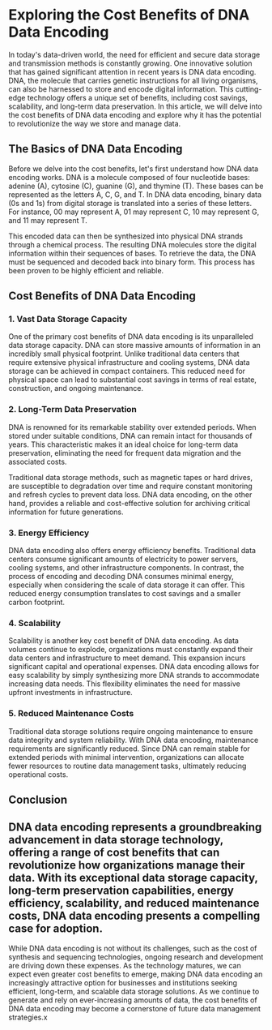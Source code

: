 # Exploring the Cost Benefits of DNA Data Encoding

In today's data-driven world, the need for efficient and secure data storage and transmission methods is constantly growing. One innovative solution that has gained significant attention in recent years is DNA data encoding. DNA, the molecule that carries genetic instructions for all living organisms, can also be harnessed to store and encode digital information. This cutting-edge technology offers a unique set of benefits, including cost savings, scalability, and long-term data preservation. In this article, we will delve into the cost benefits of DNA data encoding and explore why it has the potential to revolutionize the way we store and manage data.

## The Basics of DNA Data Encoding

Before we delve into the cost benefits, let's first understand how DNA data encoding works. DNA is a molecule composed of four nucleotide bases: adenine (A), cytosine (C), guanine (G), and thymine (T). These bases can be represented as the letters A, C, G, and T. In DNA data encoding, binary data (0s and 1s) from digital storage is translated into a series of these letters. For instance, 00 may represent A, 01 may represent C, 10 may represent G, and 11 may represent T.

This encoded data can then be synthesized into physical DNA strands through a chemical process. The resulting DNA molecules store the digital information within their sequences of bases. To retrieve the data, the DNA must be sequenced and decoded back into binary form. This process has been proven to be highly efficient and reliable.

## Cost Benefits of DNA Data Encoding

### 1. **Vast Data Storage Capacity**

One of the primary cost benefits of DNA data encoding is its unparalleled data storage capacity. DNA can store massive amounts of information in an incredibly small physical footprint. Unlike traditional data centers that require extensive physical infrastructure and cooling systems, DNA data storage can be achieved in compact containers. This reduced need for physical space can lead to substantial cost savings in terms of real estate, construction, and ongoing maintenance.

### 2. **Long-Term Data Preservation**

DNA is renowned for its remarkable stability over extended periods. When stored under suitable conditions, DNA can remain intact for thousands of years. This characteristic makes it an ideal choice for long-term data preservation, eliminating the need for frequent data migration and the associated costs.

Traditional data storage methods, such as magnetic tapes or hard drives, are susceptible to degradation over time and require constant monitoring and refresh cycles to prevent data loss. DNA data encoding, on the other hand, provides a reliable and cost-effective solution for archiving critical information for future generations.

### 3. **Energy Efficiency**

DNA data encoding also offers energy efficiency benefits. Traditional data centers consume significant amounts of electricity to power servers, cooling systems, and other infrastructure components. In contrast, the process of encoding and decoding DNA consumes minimal energy, especially when considering the scale of data storage it can offer. This reduced energy consumption translates to cost savings and a smaller carbon footprint.

### 4. **Scalability**

Scalability is another key cost benefit of DNA data encoding. As data volumes continue to explode, organizations must constantly expand their data centers and infrastructure to meet demand. This expansion incurs significant capital and operational expenses. DNA data encoding allows for easy scalability by simply synthesizing more DNA strands to accommodate increasing data needs. This flexibility eliminates the need for massive upfront investments in infrastructure.

### 5. **Reduced Maintenance Costs**

Traditional data storage solutions require ongoing maintenance to ensure data integrity and system reliability. With DNA data encoding, maintenance requirements are significantly reduced. Since DNA can remain stable for extended periods with minimal intervention, organizations can allocate fewer resources to routine data management tasks, ultimately reducing operational costs.

## Conclusion

DNA data encoding represents a groundbreaking advancement in data storage technology, offering a range of cost benefits that can revolutionize how organizations manage their data. With its exceptional data storage capacity, long-term preservation capabilities, energy efficiency, scalability, and reduced maintenance costs, DNA data encoding presents a compelling case for adoption.
--------------------------
While DNA data encoding is not without its challenges, such as the cost of synthesis and sequencing technologies, ongoing research and development are driving down these expenses. As the technology matures, we can expect even greater cost benefits to emerge, making DNA data encoding an increasingly attractive option for businesses and institutions seeking efficient, long-term, and scalable data storage solutions. As we continue to generate and rely on ever-increasing amounts of data, the cost benefits of DNA data encoding may become a cornerstone of future data management strategies.x
